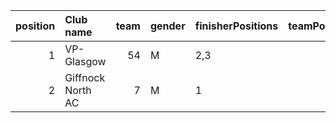 |   position | Club name         |   team | gender   | finisherPositions   |   teamPoints |   penaltyPoints |   totalPoints |   totalFinishers | Website                          |
|-----------:|:------------------|-------:|:---------|:--------------------|-------------:|----------------:|--------------:|-----------------:|:---------------------------------|
|          1 | VP-Glasgow        |     54 | M        | 2,3                 |            5 |              13 |            18 |                2 | nan                              |
|          2 | Giffnock North AC |      7 | M        | 1                   |            1 |              26 |            27 |                1 | https://www.giffnocknorth.co.uk/ |